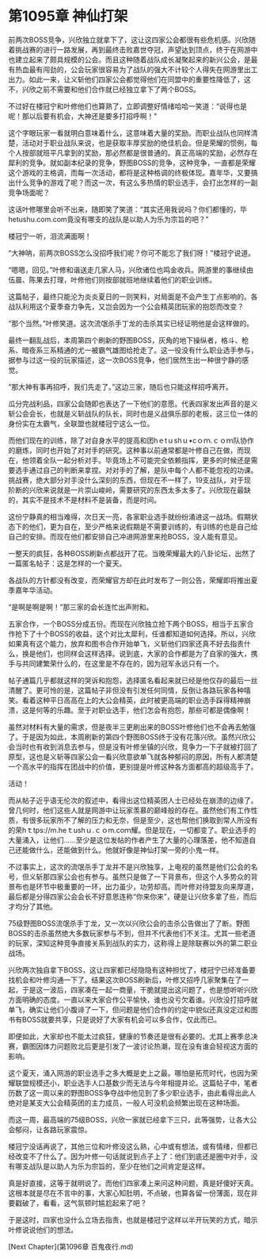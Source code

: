 # 第1095章 神仙打架

前两次BOSS竞争，兴欣独立就拿下了，这让这四家公会都很有些危机感。兴欣随着挑战赛的进行一路发展，再到最终击败嘉世夺冠，声望达到顶点，终于在网游中也建立起来了颇具规模的公会。而且这种随着战队成长凝聚起来的新兴公会，是最有热血最有闯劲的，公会玩家很容易为了战队的强大不计较个人得失在网游里出工出力。如此一来，让义斩他们四家公会都觉得他们在同盟中的重要性降低了，这不，兴欣之前不需要和他们合作就已经独立拿下了两个BOSS。

不过好在楼冠宁和叶修他们也算熟了，立即调整好情绪哈哈一笑道：“说得也是呢！那以后要有机会，大神还是要多打招呼啊！”

这个字眼玩家一看就明白意味着什么，这意味着大量的奖励。而职业战队也同样清楚，活动对于职业战队来说，也是获取丰厚奖励的绝佳机会。但是荣耀的惯例，每个人按部就班平凡拿到的奖励，那必然都是很普通的。真正高端的奖励，必然存在犀利的竞争。就如副本纪录的竞争，野图BOSS的竞争，这种竞争，一直都是荣耀这个游戏的主格调，而每一次活动，都将是这种格调的终极体现。嘉年华，又要搞出什么竞争的游戏了呢？而这一次，有这么多热情的职业选手，会打出怎样的一副竞争场面呢？

这话叶修哪里会听不出来，随即笑了笑道：“其实还用我说吗？你们都懂的，毕hetushu.com.com竟没有哪支的战队是以助人为乐为宗旨的吧？”

楼冠宁一听，泪流满面啊！

“大神呐，前两次BOSS怎么没招呼我们呢？你可不能忘了我们呀！”楼冠宁说道。

“嗯嗯，回见。”叶修和谐送走几家人马，兴欣诸位也鸣金收兵。网游里的事继续由伍晨、陈果去打理，叶修他们则按部就班地继续着他们的职业训练。

这篇帖子，最终只能沦为炎炎夏日的一则笑料，对局面是不会产生丁点影响的。各战队利用这个夏季奋力争先，又岂会因为一个公会精英团玩家的抱怨而改变？

“那个当然。”叶修笑道。这次流氓杀手丁龙的击杀其实已经证明他是会这样做的。

最终一翻乱战后，本周第四个刷新的野图BOSS，灰角的地下操纵者，格斗、枪系、暗夜系三系精通的尤一被霸气雄图给抢走了。这一役没有什么职业选手参与，据参与过这一役的玩家描述，这一次BOSS竞争，他们居然生出一种很宁静的感觉。

“那大神有事再招呼，我们先走了。”这边三家，随后也只能这样招呼离开。

瓜分完战利品，四家公会随即也表达了一下他们的意愿。代表四家发出声音的是义斩公会会长，也就是义斩战队的队长，同时也是义战俱乐部的老板，这三位一体的身份实在太霸气，全联盟也就楼冠宁这么一位。

而他们现在的训练，除了对自身水平的提高和团hｅtｕshｕ•cｏｍ.ｃｏｍ队协作的磨炼，同时也开始了对对手的研究。这种事以前通常都是叶修自己在做，而现在，他领着全队一起分析对手。毕竟场上不可能完全依赖指挥，更多的时候还是需要选手通过自己的判断来拿捏。对对手的了解，是队中每个人都不能忽视的功课。挑战赛，绝大部分对手没什么深刻的东西，但现在不一样了，19支战队，对于现阶断的兴欣来说就是一片崇山峻岭，需要研究的东西太多太多了。兴欣现在最缺的，其实不是技术不是材料不是装备，而是时间。

这份宁静真的相当难得，次日天一亮，各家职业选手就纷纷涌进这一战场。假期状态下的他们，更为自在，至少严格来说假期是不需要训练的，有训练的也是自己给自己的安排。而现在他们都安排自己冲进网游里来抢BOSS，没人能有意见。

一整天的疯狂，各种BOSS刷新点都战开了花。当晚荣耀最大的八卦论坛，出然了一篇匿名帖子：这是怎样的一个夏天。

各战队的方针都没有改变，而荣耀官方却在此时发布了一则公告，荣耀即将推出夏季嘉年华活动。

“是啊是啊是啊！”那三家的会长连忙出声附和。

五家合作，一个BOSS分成五份。而现在兴欣独立抢下两个BOSS，相当于五家合作抢下了十个BOSS的收益，这个对比太犀利，任谁都知道如何选择。所以，兴欣如果真有这个能力，放弃和图书合作开始单飞，义斩他们四家还真不好去指责什么，换是他们，也同样会这样选择。说到底，大家的合作都是为了自家的强大，携手与共同建繁荣什么的，在这里是不存在的，因为冠军永远只有一个。

帖子通篇几乎都就这样的哭诉和抱怨，选择匿名看起来就已经是他仅存的最后一丝清醒了。更可怜的是，这篇帖子非但没有引发任何同情，反倒让各路玩家各种嘻笑。看着这种平日高高在上的大公会精英，此时被更高端的职业选手踩得精神崩溃，这是何等的乐趣。至于对职业选手，他们怎会有抱怨，那些可都是偶像啊！

虽然对材料有大量的需求，但是夜半三更刷出来的BOSS叶修他们也不会再去勉强了。于是因为如此，本周刷新的第四个野图BOSS终于没有花落兴欣。虽然兴欣公会当时也有收到消息去参与，但是没有叶修坐镇的兴欣，竞争力一下子就被打回了原型，这也是义斩等四家公会一看兴欣意欲单飞就各种郁闷的原因，所有人都清楚一个高水平的指挥在团战中的价值，更别提是叶修这种各方面都高的超级高手了。

活动！

而从帖子近乎语无伦次的叙述中，看得出这位精英团人士已经处在崩溃的边缘了。曾几何时，他们这些人就是网游中让玩家羡慕的巅峰般的存在。虽然他们有工作性质，有很多玩家所不了解的压力和无奈，但是至少，这也帮他们换取到常人所没有的荣hｔtps://m.heｔushｕ.ｃｏm.coｍ耀。但是现在，一切都变了。职业选手的大量涌入，让他们……至少是这位发帖的作者产生了大量的心理落差，他不知道自己还能做什么，还能做到什么。他就好像是神仙打架一旁的小鬼一样。

不过事实上，这次的流氓杀手丁龙并不是兴欣独享，上电视的虽然是他们公会的名号，但义斩那四家公会也有参与。虽然只是做了一下背景布，但这个人多势众的背景布也是环节中极重要的一环，出力虽少，功劳却高。而叶修对待盟友向来厚道，最后都是分得四家公会会长不好意思连称“你来你来”，硬是让兴欣多拿了些，而后才均分了其他。

75级野图BOSS流氓杀手丁龙，又一次以兴欣公会的击杀公告做出了了断。野图BOSS的击杀虽然绝大多数玩家参与不到，但并不代表他们不关注。尤其一些老道的玩家，深知这种竞争直接关系到战队的实力，这称得上是除联赛以外的第二职业战场。

兴欣两次独自拿下BOSS，这让四家都已经隐隐有这种担忧了，楼冠宁已经准备要找机会和叶修沟通一下了。结果这次BOSS刷新后，叶修又招呼几家聚集在了一起，于是这一波后，四家凑在一起一商量，干脆就提出这问题了，也是想听听兴欣方面明确的态度。一直以来大家合作公平愉快，谁也没亏欠着谁。兴欣没打招呼就单飞，确实让他们小腹诽了一下，但问题是他们合作的约定中貌似还真没定过和图书有BOSS就要共享，只是说好了大家有机会可以多合作，仅此而已。

即便如此，大家却也不能太过疯狂，健康的节奏还是很有必要的。尤其上赛季总决赛，霸图因体力问题败北后更是引发了一波讨论热潮，现在没有谁会轻视这方面的影响。

这个夏天，涌入网游的职业选手之多大概是史上之最。哪怕是拓荒时代，也因为荣耀联盟规模还小，职业选手人口基数少而无法与今年相提并论。这篇帖子中，笔者历数了这一周以来的野图BOSS争夺战中他见到了多少职业选手，由此看得出此人绝对是某支大公会精英团的主力成员，一般人可没机会频繁出现在这种场面。

而这一周，最高端的75级BOSS，兴欣一家就已经拿下三只，此等强势，让各大公会郁闷，让各路玩家震惊。

楼冠宁没话再说了，其他三位和叶修没这么熟，心中或有想法，或有情绪，但都已经改变不了什么了。因为叶修一句话就说到点子上了：他们到底还是圈中对手，没有哪支战队是以助人为乐为宗旨的，至少在他们之间肯定是这样。

真是好直接，这等于就明说了。而他们四家凑上来问这种问题，真是好傻好天真。这根本就是尽在不言中的事，大家心知肚明，不点破，也算各留一份薄面，现在非要戳破了，看看，这气氛顿时尴尬起来了吧？

于是这时，四家也没什么立场去指责，也就是楼冠宁这样以半开玩笑的方式，暗示叶修说说他们的想法。



[Next Chapter](第1096章 百鬼夜行.md)